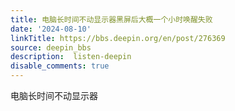 ```yaml
---
title: 电脑长时间不动显示器黑屏后大概一个小时唤醒失败
date: '2024-08-10'
linkTitle: https://bbs.deepin.org/en/post/276369
source: deepin_bbs
description:  listen-deepin 
disable_comments: true
---
```

电脑长时间不动显示器
